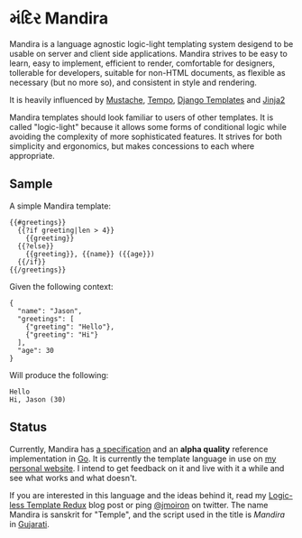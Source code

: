 # મંદિર Mandira

Mandira is a language agnostic logic-light templating system desigend to be usable on server and client side applications.  Mandira strives to be easy to learn, easy to implement, efficient to render, comfortable for designers, tollerable for developers, suitable for non-HTML documents, as flexible as necessary (but no more so), and consistent in style and rendering.

It is heavily influenced by [Mustache](http://mustache.github.com/mustache.5.html), [Tempo](http://tempojs.com/), [Django Templates](https://docs.djangoproject.com/en/dev/ref/templates/) and [Jinja2](http://jinja.pocoo.org/docs/)

Mandira templates should look familiar to users of other templates.  It is called "logic-light" because it allows some forms of conditional logic while avoiding the complexity of more sophisticated features.  It strives for both simplicity and ergonomics, but makes concessions to each where appropriate.

## Sample

A simple Mandira template:

```
{{#greetings}}
  {{?if greeting|len > 4}}
    {{greeting}}
  {{?else}}
    {{greeting}}, {{name}} ({{age}})
  {{/if}}
{{/greetings}}
```

Given the following context:

```
{
  "name": "Jason",
  "greetings": [
    {"greeting": "Hello"},
    {"greeting": "Hi"}
  ],
  "age": 30
}
```

Will produce the following:

```
Hello
Hi, Jason (30)
```


## Status

Currently, Mandira has [a specification](http://jmoiron.github.com/mandira) and an **alpha quality** reference implementation in [Go](http://golang.org).  It is currently the template language in use on [my personal website](http://jmoiron.net).  I intend to get feedback on it and live with it a while and see what works and what doesn't.

If you are interested in this language and the ideas behind it, read my [Logic-less Template Redux](http://jmoiron.net/blog/logicless-template-redux/) blog post or ping [@jmoiron](http://twitter/com/jmoiron) on twitter.  The name Mandira is sanskrit for "Temple", and the script used in the title is *Mandira* in [Gujarati](http://en.wikipedia.org/wiki/Gujarati_language).

